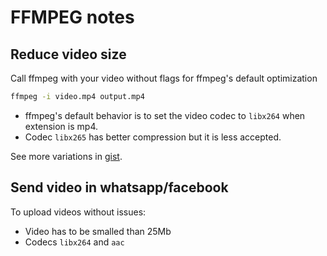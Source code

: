FFMPEG notes
=========

## Reduce video size

Call ffmpeg with your video without flags for ffmpeg's default optimization

```bash
ffmpeg -i video.mp4 output.mp4
```

- ffmpeg's default behavior is to set the video codec to `libx264` when extension is mp4.
- Codec `libx265` has better compression but it is less accepted.

See more variations in [gist](https://gist.github.com/lukehedger/277d136f68b028e22bed).

## Send video in whatsapp/facebook

To upload videos without issues:

- Video has to be smalled than 25Mb
- Codecs `libx264` and `aac`

